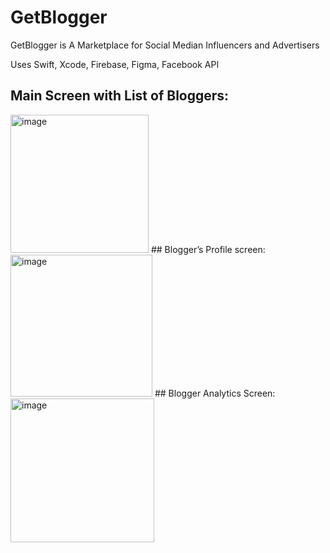 # GetBlogger

GetBlogger is A Marketplace for Social Median Influencers and Advertisers

Uses Swift, Xcode, Firebase, Figma, Facebook API

## Main Screen with List of Bloggers:
<img width="221" alt="image" src="https://user-images.githubusercontent.com/51944593/185774012-69044491-c4fb-428e-b015-f45d556f38ae.png">
## Blogger’s Profile screen:
<img width="227" alt="image" src="https://user-images.githubusercontent.com/51944593/185774028-ffc3d957-b020-49e5-87c8-d5f8530f316f.png">
## Blogger Analytics Screen:
<img width="230" alt="image" src="https://user-images.githubusercontent.com/51944593/185774046-69477db5-ed20-42d9-973f-39ca86dcc9b8.png">

